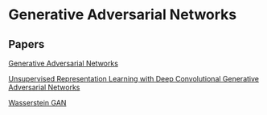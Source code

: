 # Generative Adversarial Networks

## Papers
[Generative Adversarial Networks](https://arxiv.org/abs/1406.2661)

[Unsupervised Representation Learning with Deep Convolutional Generative Adversarial Networks](https://arxiv.org/abs/1511.06434)

[Wasserstein GAN](https://arxiv.org/abs/1701.07875)
